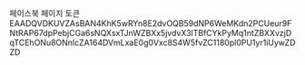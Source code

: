 페이스북 페이지 토큰
EAADQVDKUVZAsBAN4KhK5wRYn8E2dvOQB59dNP6WeMKdn2PCUeur9FNtRAP67dpPebjCGa6sNQXsxTJnWZBXx5jvdvX3lTBfCYkPyMq1ntZBXXvzjDqTCEhONu8ONnlcZA164DVmLxaE0g0Vxc8S4W5fvZC1180pl0PU1yr1iUywZDZD